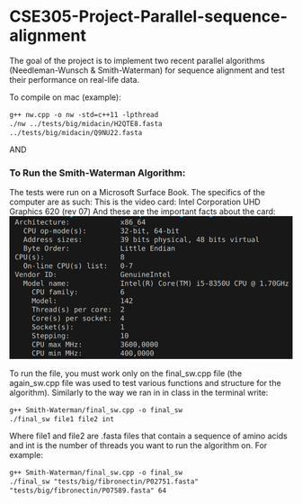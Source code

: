 # CSE305-Project-Parallel-sequence-alignment
The goal of the project is to implement two recent parallel algorithms (Needleman-Wunsch & Smith-Waterman) for sequence alignment and test their performance on real-life data.

To compile on mac (example):

```
g++ nw.cpp -o nw -std=c++11 -lpthread
./nw ../tests/big/midacin/H2QTE8.fasta ../tests/big/midacin/Q9NU22.fasta
```

AND 

### To Run the Smith-Waterman Algorithm:

The tests were run on a Microsoft Surface Book. The specifics of the computer are as such:
This is the video card: Intel Corporation UHD Graphics 620 (rev 07)
And these are the important facts about the card:
![Card Info](Smith-Waterman/image.png)

To run the file, you must work only on the final_sw.cpp file (the again_sw.cpp file was used to test various functions and structure for the algorithm).
Similarly to the way we ran in in class in the terminal write:

```
g++ Smith-Waterman/final_sw.cpp -o final_sw
./final_sw file1 file2 int
```

Where file1 and file2 are .fasta files that contain a sequence of amino acids and int is the number of threads you want to run the algorithm on.
For example:

```
g++ Smith-Waterman/final_sw.cpp -o final_sw
./final_sw "tests/big/fibronectin/P02751.fasta" "tests/big/fibronectin/P07589.fasta" 64
``` 
